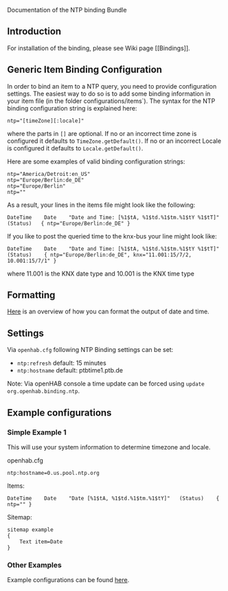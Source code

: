Documentation of the NTP binding Bundle

## Introduction

For installation of the binding, please see Wiki page [[Bindings]].

## Generic Item Binding Configuration

In order to bind an item to a NTP query, you need to provide configuration settings. The easiest way to do so is to add some binding information in your item file (in the folder configurations/items`). The syntax for the NTP binding configuration string is explained here:

    ntp="[timeZone][:locale]"

where the parts in `[]` are optional. If no or an incorrect time zone is configured it defaults to `TimeZone.getDefault()`. If no or an incorrect Locale is configured it defaults to `Locale.getDefault()`.

Here are some examples of valid binding configuration strings:

    ntp="America/Detroit:en_US"
    ntp="Europe/Berlin:de_DE"
    ntp="Europe/Berlin"
    ntp=""

As a result, your lines in the items file might look like the following:

    DateTime    Date    "Date and Time: [%1$tA, %1$td.%1$tm.%1$tY %1$tT]"  (Status)   { ntp="Europe/Berlin:de_DE" } 

If you like to post the queried time to the knx-bus your line might look like:

    DateTime    Date    "Date and Time: [%1$tA, %1$td.%1$tm.%1$tY %1$tT]"  (Status)    { ntp="Europe/Berlin:de_DE", knx="11.001:15/7/2, 10.001:15/7/1" } 
where 11.001 is the KNX date type and 10.001 is the KNX time type

## Formatting

[Here](http://docs.oracle.com/javase/7/docs/api/java/util/Formatter.html) is an overview of how you can format the output of date and time.

## Settings

Via ```openhab.cfg``` following NTP Binding settings can be set:

 - ```ntp:refresh``` default: 15 minutes
 - ```ntp:hostname``` default: ptbtime1.ptb.de

Note: Via openHAB console a time update can be forced using ```update org.openhab.binding.ntp```.

## Example configurations

### Simple Example 1
This will use your system information to determine timezone and locale.

openhab.cfg

    ntp:hostname=0.us.pool.ntp.org

Items:

    DateTime	Date	"Date [%1$tA, %1$td.%1$tm.%1$tY]"	(Status)	{ ntp="" }

Sitemap:

    sitemap example
    {
        Text item=Date
    }


### Other Examples
Example configurations can be found [here](https://code.google.com/p/openhab-samples/wiki/BindingConfig?ts=1370629305&updated=BindingConfig).
